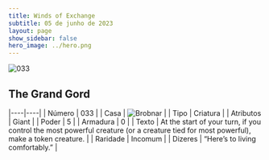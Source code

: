 ```yaml
---
title: Winds of Exchange
subtitle: 05 de junho de 2023
layout: page
show_sidebar: false
hero_image: ../hero.png
---
```


![033](https://mastervault-storage-prod.s3.amazonaws.com/media/card_front/en/600_033_1d500115aaf8_en.png)


## The Grand Gord

|----|----|
| Número | 033 |
| Casa | ![Brobnar](https://archonarcana.com/images/thumb/e/e0/Brobnar.png/22px-Brobnar.png "Brobnar") |
| Tipo | Criatura |
| Atributos | Giant |
| Poder | 5 |
| Armadura | 0 |
| Texto | At the start of your turn, if you control the most powerful creature (or a creature tied for most powerful), make a token creature.  |
| Raridade | Incomum |
| Dizeres | “Here’s to living comfortably.” |

